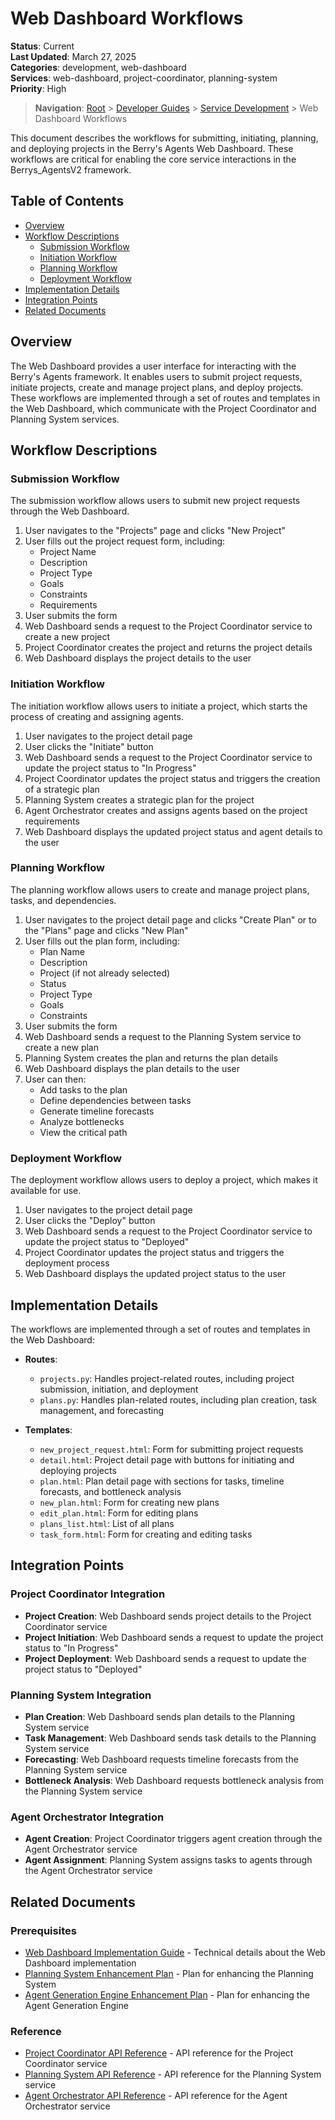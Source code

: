 # Web Dashboard Workflows

**Status**: Current  
**Last Updated**: March 27, 2025  
**Categories**: development, web-dashboard  
**Services**: web-dashboard, project-coordinator, planning-system  
**Priority**: High  

> **Navigation**: [Root](/docs) > [Developer Guides](/docs/developer-guides) > [Service Development](/docs/developer-guides/service-development) > Web Dashboard Workflows

This document describes the workflows for submitting, initiating, planning, and deploying projects in the Berry's Agents Web Dashboard. These workflows are critical for enabling the core service interactions in the Berrys_AgentsV2 framework.

## Table of Contents

- [Overview](#overview)
- [Workflow Descriptions](#workflow-descriptions)
  - [Submission Workflow](#submission-workflow)
  - [Initiation Workflow](#initiation-workflow)
  - [Planning Workflow](#planning-workflow)
  - [Deployment Workflow](#deployment-workflow)
- [Implementation Details](#implementation-details)
- [Integration Points](#integration-points)
- [Related Documents](#related-documents)

## Overview

The Web Dashboard provides a user interface for interacting with the Berry's Agents framework. It enables users to submit project requests, initiate projects, create and manage project plans, and deploy projects. These workflows are implemented through a set of routes and templates in the Web Dashboard, which communicate with the Project Coordinator and Planning System services.

## Workflow Descriptions

### Submission Workflow

The submission workflow allows users to submit new project requests through the Web Dashboard.

1. User navigates to the "Projects" page and clicks "New Project"
2. User fills out the project request form, including:
   - Project Name
   - Description
   - Project Type
   - Goals
   - Constraints
   - Requirements
3. User submits the form
4. Web Dashboard sends a request to the Project Coordinator service to create a new project
5. Project Coordinator creates the project and returns the project details
6. Web Dashboard displays the project details to the user

### Initiation Workflow

The initiation workflow allows users to initiate a project, which starts the process of creating and assigning agents.

1. User navigates to the project detail page
2. User clicks the "Initiate" button
3. Web Dashboard sends a request to the Project Coordinator service to update the project status to "In Progress"
4. Project Coordinator updates the project status and triggers the creation of a strategic plan
5. Planning System creates a strategic plan for the project
6. Agent Orchestrator creates and assigns agents based on the project requirements
7. Web Dashboard displays the updated project status and agent details to the user

### Planning Workflow

The planning workflow allows users to create and manage project plans, tasks, and dependencies.

1. User navigates to the project detail page and clicks "Create Plan" or to the "Plans" page and clicks "New Plan"
2. User fills out the plan form, including:
   - Plan Name
   - Description
   - Project (if not already selected)
   - Status
   - Project Type
   - Goals
   - Constraints
3. User submits the form
4. Web Dashboard sends a request to the Planning System service to create a new plan
5. Planning System creates the plan and returns the plan details
6. Web Dashboard displays the plan details to the user
7. User can then:
   - Add tasks to the plan
   - Define dependencies between tasks
   - Generate timeline forecasts
   - Analyze bottlenecks
   - View the critical path

### Deployment Workflow

The deployment workflow allows users to deploy a project, which makes it available for use.

1. User navigates to the project detail page
2. User clicks the "Deploy" button
3. Web Dashboard sends a request to the Project Coordinator service to update the project status to "Deployed"
4. Project Coordinator updates the project status and triggers the deployment process
5. Web Dashboard displays the updated project status to the user

## Implementation Details

The workflows are implemented through a set of routes and templates in the Web Dashboard:

- **Routes**:
  - `projects.py`: Handles project-related routes, including project submission, initiation, and deployment
  - `plans.py`: Handles plan-related routes, including plan creation, task management, and forecasting

- **Templates**:
  - `new_project_request.html`: Form for submitting project requests
  - `detail.html`: Project detail page with buttons for initiating and deploying projects
  - `plan.html`: Plan detail page with sections for tasks, timeline forecasts, and bottleneck analysis
  - `new_plan.html`: Form for creating new plans
  - `edit_plan.html`: Form for editing plans
  - `plans_list.html`: List of all plans
  - `task_form.html`: Form for creating and editing tasks

## Integration Points

### Project Coordinator Integration

- **Project Creation**: Web Dashboard sends project details to the Project Coordinator service
- **Project Initiation**: Web Dashboard sends a request to update the project status to "In Progress"
- **Project Deployment**: Web Dashboard sends a request to update the project status to "Deployed"

### Planning System Integration

- **Plan Creation**: Web Dashboard sends plan details to the Planning System service
- **Task Management**: Web Dashboard sends task details to the Planning System service
- **Forecasting**: Web Dashboard requests timeline forecasts from the Planning System service
- **Bottleneck Analysis**: Web Dashboard requests bottleneck analysis from the Planning System service

### Agent Orchestrator Integration

- **Agent Creation**: Project Coordinator triggers agent creation through the Agent Orchestrator service
- **Agent Assignment**: Planning System assigns tasks to agents through the Agent Orchestrator service

## Related Documents

### Prerequisites
- [Web Dashboard Implementation Guide](/services/web-dashboard/IMPLEMENTATION.md) - Technical details about the Web Dashboard implementation
- [Planning System Enhancement Plan](/docs/developer-guides/service-development/planning-system-enhancement-plan.md) - Plan for enhancing the Planning System
- [Agent Generation Engine Enhancement Plan](/docs/developer-guides/service-development/agent-generation-engine-enhancement-plan.md) - Plan for enhancing the Agent Generation Engine

### Reference
- [Project Coordinator API Reference](/docs/reference/api.md#project-coordinator) - API reference for the Project Coordinator service
- [Planning System API Reference](/docs/reference/api.md#planning-system) - API reference for the Planning System service
- [Agent Orchestrator API Reference](/docs/reference/api.md#agent-orchestrator) - API reference for the Agent Orchestrator service
